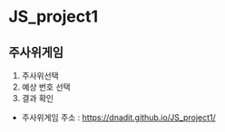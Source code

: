 # JS_project1
## 주사위게임
1. 주사위선택
2. 예상 번호 선택
3. 결과 확인
+ 주사위게임 주소 : https://dnadit.github.io/JS_project1/
